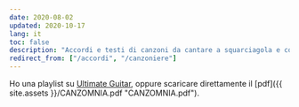 ```yaml
---
date: 2020-08-02
updated: 2020-10-17
lang: it
toc: false
description: "Accordi e testi di canzoni da cantare a squarciagola e con la chitarra, davanti a un fuoco crepitante a qualunque ora del giorno o della notte"
redirect_from: ["/accordi", "/canzoniere"]
---
```

Ho una playlist su [Ultimate Guitar](https://go.tommi.space/chords "Bonfire music on Ultimate Guitar"), oppure scaricare direttamente il [pdf]({{ site.assets }}/CANZOMNIA.pdf "CANZOMNIA.pdf").